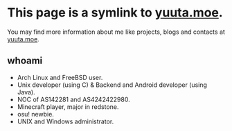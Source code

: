# This page is a symlink to [yuuta.moe](https://yuuta.moe).

You may find more information about me like projects, blogs and contacts at [yuuta.moe](https://yuuta.moe).

## whoami

* Arch Linux and FreeBSD user.
* Unix developer (using C) & Backend and Android developer (using Java).
* NOC of AS142281 and AS4242422980.
* Minecraft player, major in redstone.
* osu! newbie.
* UNIX and Windows administrator.
